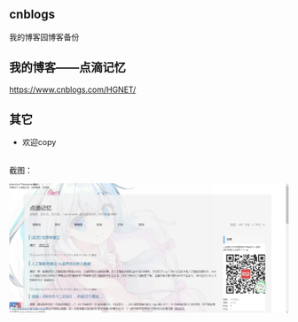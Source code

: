 ## cnblogs
我的博客园博客备份
<br>
## 我的博客——点滴记忆

https://www.cnblogs.com/HGNET/
## 其它

 * 欢迎copy
 <br>
截图：


![image](https://github.com/HuanGeNet/cnblogs/blob/master/%E6%89%B9%E6%B3%A8%202019-12-14%20202700.jpg?raw=true)
